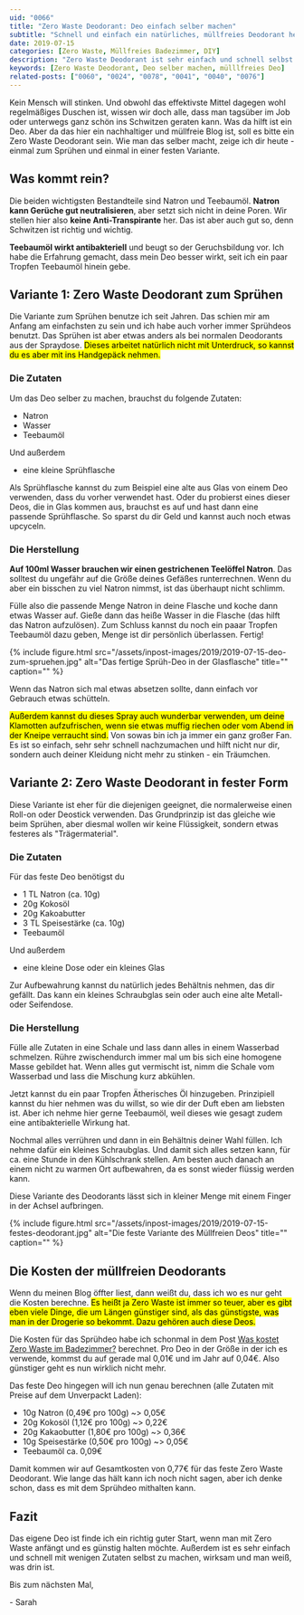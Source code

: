 ```yaml
---
uid: "0066"
title: "Zero Waste Deodorant: Deo einfach selber machen"
subtitle: "Schnell und einfach ein natürliches, müllfreies Deodorant herstellen"
date: 2019-07-15
categories: [Zero Waste, Müllfreies Badezimmer, DIY]
description: "Zero Waste Deodorant ist sehr einfach und schnell selbst gemacht. Ich zeige dir sowohl eine Variante zum Sprühen als auch ein müllfreies Deo in fester Form."
keywords: [Zero Waste Deodorant, Deo selber machen, mülllfreies Deo]
related-posts: ["0060", "0024", "0078", "0041", "0040", "0076"]
---
```

Kein Mensch will stinken. Und obwohl das effektivste Mittel dagegen wohl regelmäßiges Duschen ist, wissen wir doch alle, dass man tagsüber im Job oder unterwegs ganz schön ins Schwitzen geraten kann. Was da hilft ist ein Deo. Aber da das hier ein nachhaltiger und müllfreie Blog ist, soll es bitte ein Zero Waste Deodorant sein. Wie man das selber macht, zeige ich dir heute - einmal zum Sprühen und einmal in einer festen Variante.
<!--more-->

## Was kommt rein?
Die beiden wichtigsten Bestandteile sind Natron und Teebaumöl. **Natron kann Gerüche gut neutralisieren**, aber setzt sich nicht in deine Poren. Wir stellen hier also **keine Anti-Transpirante** her. Das ist aber auch gut so, denn Schwitzen ist richtig und wichtig.

**Teebaumöl wirkt antibakteriell** und beugt so der Geruchsbildung vor. Ich habe die Erfahrung gemacht, dass mein Deo besser wirkt, seit ich ein paar Tropfen Teebaumöl hinein gebe.

## Variante 1: Zero Waste Deodorant zum Sprühen
Die Variante zum Sprühen benutze ich seit Jahren. Das schien mir am Anfang am einfachsten zu sein und ich habe auch vorher immer Sprühdeos benutzt. Das Sprühen ist aber etwas anders als bei normalen Deodorants aus der Spraydose. <mark>Dieses arbeitet natürlich nicht mit Unterdruck, so kannst du es aber mit ins Handgepäck nehmen.</mark>

### Die Zutaten
Um das Deo selber zu machen, brauchst du folgende Zutaten:
- Natron
- Wasser
- Teebaumöl

Und außerdem
- eine kleine Sprühflasche

Als Sprühflasche kannst du zum Beispiel eine alte aus Glas von einem Deo verwenden, dass du vorher verwendet hast. Oder du probierst eines dieser Deos, die in Glas kommen aus, brauchst es auf und hast dann eine passende Sprühflasche. So sparst du dir Geld und kannst auch noch etwas upcyceln.

### Die Herstellung
**Auf 100ml Wasser brauchen wir einen gestrichenen Teelöffel Natron**. Das solltest du ungefähr auf die Größe deines Gefäßes runterrechnen. Wenn du aber ein bisschen zu viel Natron nimmst, ist das überhaupt nicht schlimm.

Fülle also die passende Menge Natron in deine Flasche und koche dann etwas Wasser auf. Gieße dann das heiße Wasser in die Flasche (das hilft das Natron aufzulösen). Zum Schluss kannst du noch ein paaar Tropfen Teebaumöl dazu geben, Menge ist dir persönlich überlassen. Fertig!

{% include figure.html src="/assets/inpost-images/2019/2019-07-15-deo-zum-spruehen.jpg" alt="Das fertige Sprüh-Deo in der Glasflasche" title="" caption="" %}

Wenn das Natron sich mal etwas absetzen sollte, dann einfach vor Gebrauch etwas schütteln.

<mark>Außerdem kannst du dieses Spray auch wunderbar verwenden, um deine Klamotten aufzufrischen, wenn sie etwas muffig riechen oder vom Abend in der Kneipe verraucht sind.</mark> Von sowas bin ich ja immer ein ganz großer Fan. Es ist so einfach, sehr sehr schnell nachzumachen und hilft nicht nur dir, sondern auch deiner Kleidung nicht mehr zu stinken - ein Träumchen.

## Variante 2: Zero Waste Deodorant in fester Form
Diese Variante ist eher für die diejenigen geeignet, die normalerweise einen Roll-on oder Deostick verwenden. Das Grundprinzip ist das gleiche wie beim Sprühen, aber diesmal wollen wir keine Flüssigkeit, sondern etwas festeres als "Trägermaterial".

### Die Zutaten
Für das feste Deo benötigst du
- 1 TL Natron (ca. 10g)
- 20g Kokosöl
- 20g Kakoabutter
- 3 TL Speisestärke (ca. 10g)
- Teebaumöl

Und außerdem
- eine kleine Dose oder ein kleines Glas

Zur Aufbewahrung kannst du natürlich jedes Behältnis nehmen, das dir gefällt. Das kann ein kleines Schraubglas sein oder auch eine alte Metall- oder Seifendose.

### Die Herstellung
Fülle alle Zutaten in eine Schale und lass dann alles in einem Wasserbad schmelzen. Rühre zwischendurch immer mal um bis sich eine homogene Masse gebildet hat. Wenn alles gut vermischt ist, nimm die Schale vom Wasserbad und lass die Mischung kurz abkühlen.

Jetzt kannst du ein paar Tropfen Ätherisches Öl hinzugeben. Prinzipiell kannst du hier nehmen was du willst, so wie dir der Duft eben am liebsten ist. Aber ich nehme hier gerne Teebaumöl, weil dieses wie gesagt zudem eine antibakterielle Wirkung hat.

Nochmal alles verrühren und dann in ein Behältnis deiner Wahl füllen. Ich nehme dafür ein kleines Schraubglas. Und damit sich alles setzen kann, für ca. eine Stunde in den Kühlschrank stellen. Am besten auch danach an einem nicht zu warmen Ort aufbewahren, da es sonst wieder flüssig werden kann.

Diese Variante des Deodorants lässt sich in kleiner Menge mit einem Finger in der Achsel aufbringen.

{% include figure.html src="/assets/inpost-images/2019/2019-07-15-festes-deodorant.jpg" alt="Die feste Variante des Müllfreien Deos" title="" caption="" %}

## Die Kosten der müllfreien Deodorants
Wenn du meinen Blog öffter liest, dann weißt du, dass ich wo es nur geht die Kosten berechne. <mark>Es heißt ja Zero Waste ist immer so teuer, aber es gibt eben viele Dinge, die um Längen günstiger sind, als das günstigste, was man in der Drogerie so bekommt. Dazu gehören auch diese Deos.</mark>

Die Kosten für das Sprühdeo habe ich schonmal in dem Post [Was kostet Zero Waste im Badezimmer?](/blog/was-kostet-zero-waste-im-badezimmer/) berechnet. Pro Deo in der Größe in der ich es verwende, kommst du auf gerade mal 0,01€ und im Jahr auf 0,04€. Also günstiger geht es nun wirklich nicht mehr.

Das feste Deo hingegen will ich nun genau berechnen (alle Zutaten mit Preise auf dem Unverpackt Laden):
- 10g Natron (0,49€ pro 100g) ~> 0,05€
- 20g Kokosöl (1,12€ pro 100g) ~> 0,22€
- 20g Kakaobutter (1,80€ pro 100g) ~> 0,36€
- 10g Speisestärke (0,50€ pro 100g) ~> 0,05€
- Teebaumöl ca. 0,09€

Damit kommen wir auf Gesamtkosten von 0,77€ für das feste Zero Waste Deodorant. Wie lange das hält kann ich noch nicht sagen, aber ich denke schon, dass es mit dem Sprühdeo mithalten kann.

## Fazit
Das eigene Deo ist finde ich ein richtig guter Start, wenn man mit Zero Waste anfängt und es günstig halten möchte. Außerdem ist es sehr einfach und schnell mit wenigen Zutaten selbst zu machen, wirksam und man weiß, was drin ist.

Bis zum nächsten Mal,

\- Sarah
